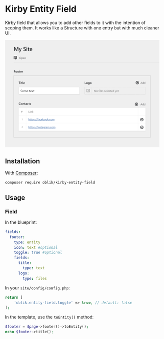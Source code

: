 # Kirby Entity Field

Kirby field that allows you to add other fields to it with the intention of scoping them. It works like a Structure with one entry but with much cleaner UI.

![Panel screenshot](screen.png)

## Installation

With [Composer](https://packagist.org/packages/oblik/kirby-entity-field):

```
composer require oblik/kirby-entity-field
```

## Usage

### Field

In the blueprint:

```yml
fields:
  footer:
    type: entity
    icon: text #optional
    toggle: true #optional
    fields:
      title:
        type: text
      logo:
        type: files
```

In your `site/config/config.php`:

```php
return [
    'oblik.entity-field.toggle' => true, // default: false
];
```

In the template, use the `toEntity()` method:

```php
$footer = $page->footer()->toEntity();
echo $footer->title();
```
